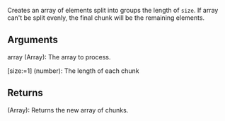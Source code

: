 Creates an array of elements split into groups the length of `size`. If array can't be split evenly, the final chunk will be the remaining elements.


## Arguments
array (Array): The array to process.

[size:=1] (number): The length of each chunk


## Returns
(Array): Returns the new array of chunks.

